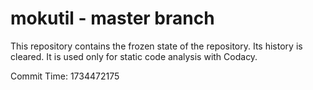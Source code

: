 # mokutil - master branch

This repository contains the frozen state of the repository.
Its history is cleared. It is used only for static code
analysis with Codacy.

Commit Time: 1734472175